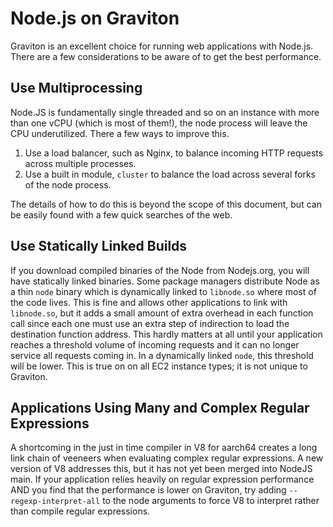 # Node.js on Graviton

Graviton is an excellent choice for running web applications with Node.js. There
are a few considerations to be aware of to get the best performance.

## Use Multiprocessing

Node.JS is fundamentally single threaded and so on an instance with more than
one vCPU (which is most of them!), the node process will leave the CPU
underutilized. There a few ways to improve this. 

1. Use a load balancer, such as Nginx, to balance incoming HTTP requests across
multiple processes. 
1. Use a built in module, `cluster` to balance the load across several forks of
the node process.

The details of how to do this is beyond the scope of this document, but can be
easily found with a few quick searches of the web.

## Use Statically Linked Builds

If you download compiled binaries of the Node from Nodejs.org, you will have
statically linked binaries. Some package managers distribute Node as a thin
`node` binary which is dynamically linked to `libnode.so` where most of the code
lives. This is fine and allows other applications to link with `libnode.so`, but
it adds a small amount of extra overhead in each function call since each one
must use an extra step of indirection to load the destination function address.
This hardly matters at all until your application reaches a threshold volume of
incoming requests and it can no longer service all requests coming in. In a
dynamically linked `node`, this threshold will be lower. This is true on on all
EC2 instance types; it is not unique to Graviton.

## Applications Using Many and Complex Regular Expressions

A shortcoming in the just in time compiler in V8 for aarch64 creates a long link
chain of veeneers when evaluating complex regular expressions. A new version of
V8 addresses this, but it has not yet been merged into NodeJS main. If your
application relies heavily on regular expression performance AND you find that
the performance is lower on Graviton, try adding `--regexp-interpret-all` to
the node arguments to force V8 to interpret rather than compile regular
expressions.
